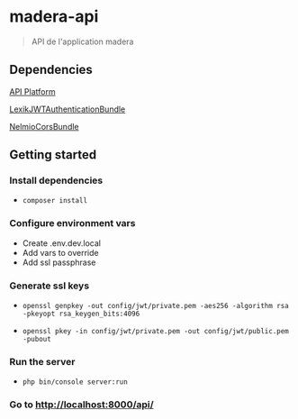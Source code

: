 # madera-api

> API de l'application madera

## Dependencies

[API Platform](https://api-platform.com/docs/)

[LexikJWTAuthenticationBundle](https://github.com/lexik/LexikJWTAuthenticationBundle)

[NelmioCorsBundle](https://github.com/nelmio/NelmioCorsBundle)

## Getting started

### Install dependencies

- `composer install`

### Configure environment vars

- Create .env.dev.local
- Add vars to override
- Add ssl passphrase

### Generate ssl keys

- `openssl genpkey -out config/jwt/private.pem -aes256 -algorithm rsa -pkeyopt rsa_keygen_bits:4096`

- `openssl pkey -in config/jwt/private.pem -out config/jwt/public.pem -pubout`

### Run the server

- `php bin/console server:run`

### Go to <http://localhost:8000/api/>
